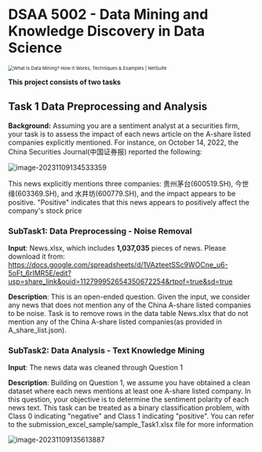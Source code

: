 # DSAA 5002 - Data Mining and Knowledge Discovery in Data Science

<img src="https://www.netsuite.com/portal/assets/img/business-articles/data-warehouse/social-data-mining.jpg?v2" alt="What Is Data Mining? How It Works, Techniques & Examples | NetSuite" style="zoom:67%;" />

**This project consists of two tasks**

## Task 1 Data Preprocessing and Analysis

**Background:** Assuming you are a sentiment analyst at a securities firm, your task is to assess the impact of each news article on the A-share listed companies explicitly mentioned. For instance, on October 14, 2022, the China Securities Journal(中国证券报) reported the following:

![image-20231109134533359](C:\Users\lenovo\AppData\Roaming\Typora\typora-user-images\image-20231109134533359.png)

This news explicitly mentions three companies: 贵州茅台(600519.SH), 今世缘(603369.SH), and 水井坊(600779.SH), and the impact appears to be positive. "Positive" indicates that this news appears to positively affect the company's stock price

### SubTask1: Data Preprocessing - Noise Removal

**Input**: News.xlsx, which includes **1,037,035** pieces of news. Please download it from: https://docs.google.com/spreadsheets/d/1VAzteetSSc9WOCne_u6-5oFt_6rIMR5E/edit?usp=share_link&ouid=112799952654350672254&rtpof=true&sd=true

**Description**: This is an open-ended question. Given the input, we consider any news that does not mention any of the China A-share listed companies to be noise. Task is to remove rows in the data table News.xlsx that do not mention any of the China A-share listed companies(as provided in A_share_list.json).

### SubTask2: Data Analysis - Text Knowledge Mining

**Input**: The news data was cleaned through Question 1

**Description**: Building on Question 1, we assume you have obtained a clean dataset where each news mentions at least one A-share listed company. In this question, your objective is to determine the sentiment polarity of each news text. This task can be treated as a binary classification problem, with Class 0 indicating "negative" and Class 1 indicating "positive". You can refer to the submission_excel_sample/sample_Task1.xlsx file for more information

![image-20231109135613887](C:\Users\lenovo\AppData\Roaming\Typora\typora-user-images\image-20231109135613887.png)
